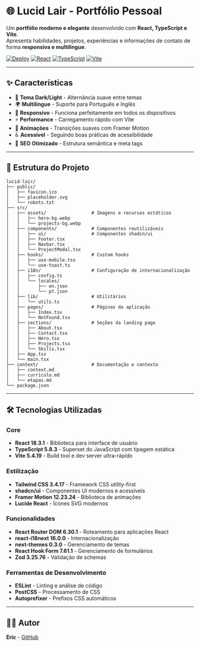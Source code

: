 # 🌐 Lucid Lair - Portfólio Pessoal

Um **portfólio moderno e elegante** desenvolvido com **React, TypeScript e Vite**.  
Apresenta habilidades, projetos, experiências e informações de contato de forma **responsiva e multilíngue**.

[![Deploy](https://img.shields.io/badge/Deploy-Live-success)](https://ericcoisa.github.io/lucid-lair)
[![React](https://img.shields.io/badge/React-18.3.1-blue)](https://reactjs.org/)
[![TypeScript](https://img.shields.io/badge/TypeScript-5.8.3-blue)](https://www.typescriptlang.org/)
[![Vite](https://img.shields.io/badge/Vite-5.4.19-purple)](https://vitejs.dev/)

---

## ✨ Características

- 🌙 **Tema Dark/Light** - Alternância suave entre temas
- 🌍 **Multilíngue** - Suporte para Português e Inglês
- 📱 **Responsivo** - Funciona perfeitamente em todos os dispositivos
- ⚡ **Performance** - Carregamento rápido com Vite
- 🎨 **Animações** - Transições suaves com Framer Motion
- ♿ **Acessível** - Seguindo boas práticas de acessibilidade
- 🎯 **SEO Otimizado** - Estrutura semântica e meta tags

---

## 📂 Estrutura do Projeto

```
lucid-lair/
├── public/
│   ├── favicon.ico
│   ├── placeholder.svg
│   └── robots.txt
├── src/
│   ├── assets/                 # Imagens e recursos estáticos
│   │   ├── hero-bg.webp
│   │   └── projects-bg.webp
│   ├── components/             # Componentes reutilizáveis
│   │   ├── ui/                 # Componentes shadcn/ui
│   │   ├── Footer.tsx
│   │   ├── Navbar.tsx
│   │   └── ProjectModal.tsx
│   ├── hooks/                  # Custom hooks
│   │   ├── use-mobile.tsx
│   │   └── use-toast.ts
│   ├── i18n/                   # Configuração de internacionalização
│   │   ├── config.ts
│   │   └── locales/
│   │       ├── en.json
│   │       └── pt.json
│   ├── lib/                    # Utilitários
│   │   └── utils.ts
│   ├── pages/                  # Páginas da aplicação
│   │   ├── Index.tsx
│   │   └── NotFound.tsx
│   ├── sections/               # Seções da landing page
│   │   ├── About.tsx
│   │   ├── Contact.tsx
│   │   ├── Hero.tsx
│   │   ├── Projects.tsx
│   │   └── Skills.tsx
│   ├── App.tsx
│   └── main.tsx
├── context/                    # Documentação e contexto
│   ├── context.md
│   ├── curriculo.md
│   └── etapas.md
└── package.json
```

---

## 🛠️ Tecnologias Utilizadas

### **Core**
- **React 18.3.1** - Biblioteca para interface de usuário
- **TypeScript 5.8.3** - Superset do JavaScript com tipagem estática
- **Vite 5.4.19** - Build tool e dev server ultra-rápido

### **Estilização**
- **Tailwind CSS 3.4.17** - Framework CSS utility-first
- **shadcn/ui** - Componentes UI modernos e acessíveis
- **Framer Motion 12.23.24** - Biblioteca de animações
- **Lucide React** - Ícones SVG modernos

### **Funcionalidades**
- **React Router DOM 6.30.1** - Roteamento para aplicações React
- **react-i18next 16.0.0** - Internacionalização
- **next-themes 0.3.0** - Gerenciamento de temas
- **React Hook Form 7.61.1** - Gerenciamento de formulários
- **Zod 3.25.76** - Validação de schemas

### **Ferramentas de Desenvolvimento**
- **ESLint** - Linting e análise de código
- **PostCSS** - Processamento de CSS
- **Autoprefixer** - Prefixos CSS automáticos

---

## 👨‍💻 Autor

**Eric** - [GitHub](https://github.com/EricCoisa)